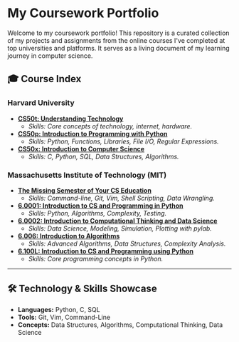 # My Coursework Portfolio

Welcome to my coursework portfolio! This repository is a curated collection of my projects and assignments from the online courses I've completed at top universities and platforms. It serves as a living document of my learning journey in computer science.

## 🎓 Course Index

### Harvard University
* **[CS50t: Understanding Technology](./Harvard/CS50t-Understanding-Technology/README.md)**
    * *Skills: Core concepts of technology, internet, hardware.*
* **[CS50p: Introduction to Programming with Python](./Harvard/CS50p-Introduction-to-Python/README.md)**
    * *Skills: Python, Functions, Libraries, File I/O, Regular Expressions.*
* **[CS50x: Introduction to Computer Science](./Harvard/CS50x-Introduction-to-Computer-Science/README.md)**
    * *Skills: C, Python, SQL, Data Structures, Algorithms.*

### Massachusetts Institute of Technology (MIT)
* **[The Missing Semester of Your CS Education](./MIT/Missing-Semester-of-CS-Education/README.md)**
    * *Skills: Command-line, Git, Vim, Shell Scripting, Data Wrangling.*
* **[6.0001: Introduction to CS and Programming in Python](./MIT/6.0001-Intro-to-CS-and-Programming-in-Python/README.md)**
    * *Skills: Python, Algorithms, Complexity, Testing.*
* **[6.0002: Introduction to Computational Thinking and Data Science](./MIT/6.0002-Intro-to-Computational-Thinking-and-Data-Science/README.md)**
    * *Skills: Data Science, Modeling, Simulation, Plotting with pylab.*
* **[6.006: Introduction to Algorithms](./MIT/6.006-Introduction-to-Algorithms/README.md)**
    * *Skills: Advanced Algorithms, Data Structures, Complexity Analysis.*
* **[6.100L: Introduction to CS and Programming using Python](./MIT/6.100L-Intro-to-CS-and-Programming-using-Python/README.md)**
    * *Skills: Core programming concepts in Python.*

---
## 🛠️ Technology & Skills Showcase
* **Languages:** Python, C, SQL
* **Tools:** Git, Vim, Command-Line
* **Concepts:** Data Structures, Algorithms, Computational Thinking, Data Science